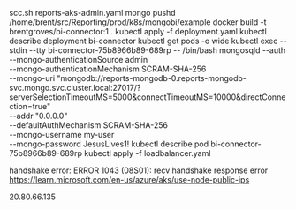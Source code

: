 scc.sh reports-aks-admin.yaml mongo
pushd /home/brent/src/Reporting/prod/k8s/mongobi/example
docker build -t brentgroves/bi-connector:1 .
kubectl apply -f deployment.yaml
kubectl describe deployment bi-connector
kubectl get pods -o wide
kubectl exec --stdin --tty bi-connector-75b8966b89-689rp -- /bin/bash
mongosqld --auth \
          --mongo-authenticationSource admin \
          --mongo-authenticationMechanism SCRAM-SHA-256 \
          --mongo-uri "mongodb://reports-mongodb-0.reports-mongodb-svc.mongo.svc.cluster.local:27017/?serverSelectionTimeoutMS=5000&connectTimeoutMS=10000&directConnection=true"  \
          --addr "0.0.0.0" \
          --defaultAuthMechanism SCRAM-SHA-256 \
          --mongo-username my-user \
          --mongo-password JesusLives1!
kubectl describe pod bi-connector-75b8966b89-689rp
kubectl apply -f loadbalancer.yaml

handshake error: ERROR 1043 (08S01): recv handshake response error
https://learn.microsoft.com/en-us/azure/aks/use-node-public-ips


20.80.66.135

